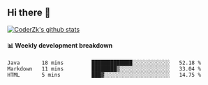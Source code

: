 ## Hi there 👋

[![CoderZk's github stats](https://github-readme-stats.vercel.app/api?username=zhoukuo123&show_icons=true&count_private=true)](https://github.com/anuraghazra/github-readme-stats)

#### :bar_chart: Weekly development breakdown

<!--START_SECTION:waka-->
```text
Java       18 mins         █████████████░░░░░░░░░░░░   52.18 % 
Markdown   11 mins         ████████▒░░░░░░░░░░░░░░░░   33.04 % 
HTML       5 mins          ███▓░░░░░░░░░░░░░░░░░░░░░   14.75 % 
```
<!--END_SECTION:waka-->
